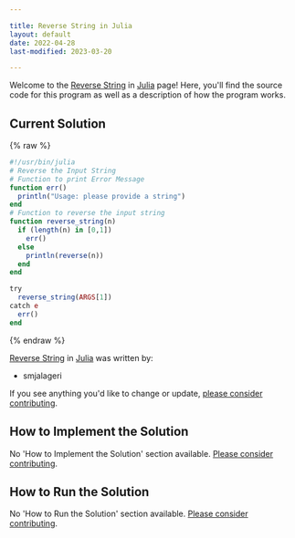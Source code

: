 ```yaml
---

title: Reverse String in Julia
layout: default
date: 2022-04-28
last-modified: 2023-03-20

---
```


Welcome to the [Reverse String](https://sampleprograms.io/projects/reverse-string) in [Julia](https://sampleprograms.io/languages/julia) page! Here, you'll find the source code for this program as well as a description of how the program works.

## Current Solution

{% raw %}

```julia
#!/usr/bin/julia
# Reverse the Input String
# Function to print Error Message
function err()
  println("Usage: please provide a string")
end
# Function to reverse the input string
function reverse_string(n)
  if (length(n) in [0,1])
    err()
  else
    println(reverse(n))
  end
end

try
  reverse_string(ARGS[1])
catch e
  err()
end
```

{% endraw %}

[Reverse String](https://sampleprograms.io/projects/reverse-string) in [Julia](https://sampleprograms.io/languages/julia) was written by:

- smjalageri

If you see anything you'd like to change or update, [please consider contributing](https://github.com/TheRenegadeCoder/sample-programs).

## How to Implement the Solution

No 'How to Implement the Solution' section available. [Please consider contributing](https://github.com/TheRenegadeCoder/sample-programs-website).

## How to Run the Solution

No 'How to Run the Solution' section available. [Please consider contributing](https://github.com/TheRenegadeCoder/sample-programs-website).